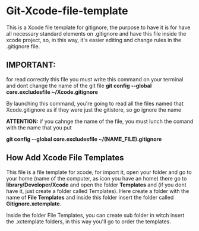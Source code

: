 # Git-Xcode-file-template

This is a Xcode file template for gitignore, the purpose to have it is for have all necessary standard elements on .gitignore and have this file inside the xcode project, so, in this way, it's easier editing and change rules in the .gitignore file.

## IMPORTANT:
for read correctly this file you must write this command on your terminal and dont change the name of the git file
**git config --global core.excludesfile ~/Xcode.gitignore**

By launching this command, you're going to read all the files named that Xcode.gitignore as if they were just the gitistore, so go ignore the name

**ATTENTION:** if you cahnge the name of the file, you must lunch the comand with the name that you put

**git config --global core.excludesfile ~/(NAME_FILE).gitignore**

## How Add Xcode File Templates

This file is a file template for xcode, for import it, open your folder and go to your home (name of the computer, as icon you have an home) there go to **library/Developer/Xcode** and open the folder **Templates** and (if you dont have it, just create a folder called Templates). Here create a folder with the name of **File Templates** and inside this folder insert the folder called **Gitignore.xctemplate**.

Inside the folder File Templates, you can create sub folder in witch insert the .xctemplate folders, in this way you'll go to order the templates.
